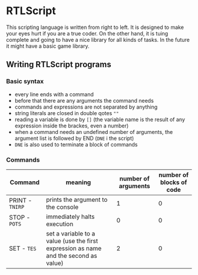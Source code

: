 # RTLScript

This scripting language is written from right to left. 
It is designed to make your eyes hurt if you are a true coder. 
On the other hand, it is tuing complete and going to have a nice library for all kinds of tasks.
In the future it might have a basic game library.

## Writing RTLScript programs
### Basic syntax
- every line ends with a command
- before that there are any arguments the command needs
- commands and expressions are not separated by anything
- string literals are closed in double qotes `""`
- reading a variable is done by `[]` (the variable name is the result of any expression inside the brackes, even a number)
- when a command needs an undefined number of arguments, the argument list is followed by END (`DNE` i the script)
- `DNE` is also used to terminate a block of commands
### Commands
|Command|meaning|number of arguments|number of blocks of code|
|-------|-------|-------------------|------------------------|
|PRINT - `TNIRP`|prints the argument to the console|1|0|
|STOP - `POTS`|immediately halts execution|0|0|
|SET - `TES`|set a variable to a value (use the first expression as name and the second as value)|2|0|
